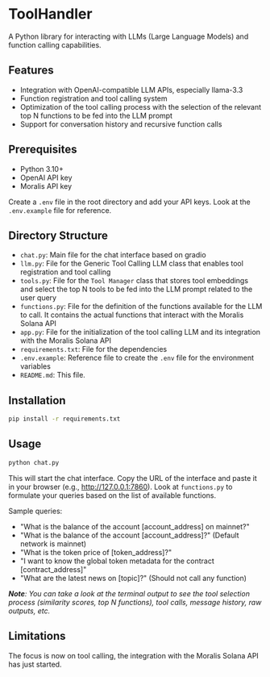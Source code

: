 
# ToolHandler

A Python library for interacting with LLMs (Large Language Models) and function calling capabilities.

## Features

- Integration with OpenAI-compatible LLM APIs, especially llama-3.3
- Function registration and tool calling system
- Optimization of the tool calling process with the selection of the relevant top N functions to be fed into the LLM prompt
- Support for conversation history and recursive function calls

## Prerequisites

- Python 3.10+
- OpenAI API key
- Moralis API key

Create a `.env` file in the root directory and add your API keys. Look at the `.env.example` file for reference.

## Directory Structure

- `chat.py`: Main file for the chat interface based on gradio
- `llm.py`: File for the Generic Tool Calling LLM class that enables tool registration and tool calling
- `tools.py`: File for the `Tool Manager` class that stores tool embeddings and select the top N tools to be fed into the LLM prompt related to the user query
- `functions.py`: File for the definition of the functions available for the LLM to call. It contains the actual functions that interact with the Moralis Solana API
- `app.py`: File for the initialization of the tool calling LLM and its integration with the Moralis Solana API
- `requirements.txt`: File for the dependencies
- `.env.example`: Reference file to create the `.env` file for the environment variables
- `README.md`: This file.

## Installation

```bash
pip install -r requirements.txt
```

## Usage

```bash
python chat.py
```
This will start the chat interface. Copy the URL of the interface and paste it in your browser (e.g.,  http://127.0.0.1:7860). 
Look at `functions.py` to formulate your queries based on the list of available functions.

Sample queries:
- "What is the balance of the account [account_address] on mainnet?"
- "What is the balance of the account [account_address]?" (Default network is mainnet)
- "What is the token price of [token_address]?"
- "I want to know the global token metadata for the contract [contract_address]"
- "What are the latest news on [topic]?" (Should not call any function)

***Note**: You can take a look at the terminal output to see the tool selection process (similarity scores, top N functions), tool calls, message history, raw outputs, etc.*

## Limitations

The focus is now on tool calling, the integration with the Moralis Solana API has just started.
